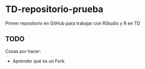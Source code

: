 # TD-repositorio-prueba
Primer repositorio en GitHub para trabajar con RStudio y R en TD

## TODO

Cosas por hacer:
- Aprender qué es un Fork.
